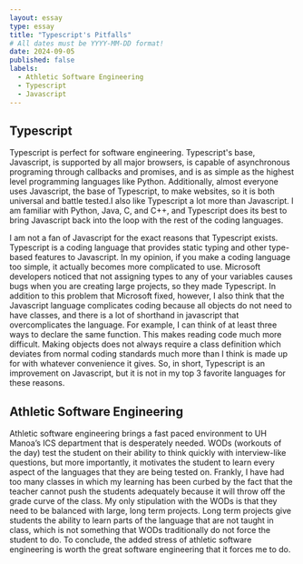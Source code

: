 ```yaml
---
layout: essay
type: essay
title: "Typescript's Pitfalls"
# All dates must be YYYY-MM-DD format!
date: 2024-09-05
published: false
labels:
  - Athletic Software Engineering
  - Typescript
  - Javascript
---
```

## Typescript

Typescript is perfect for software engineering. Typescript's base, Javascript, is supported by all major browsers, is capable of asynchronous programing through callbacks and promises, and is as simple as the highest level programming languages like Python. Additionally, almost everyone uses Javascript, the base of Typescript, to make websites, so it is both universal and battle tested.I also like Typescript a lot more than Javascript. I am familiar with Python, Java, C, and C++, and Typescript does its best to bring Javascript back into the loop with the rest of the coding languages. 

I am not a fan of Javascript for the exact reasons that Typescript exists. Typescript is a coding language that provides static typing and other type-based features to Javascript. In my opinion, if you make a coding language too simple, it actually becomes more complicated to use. Microsoft developers noticed that not assigning types to any of your variables causes bugs when you are creating large projects, so they made Typescript. In addition to this problem that Microsoft fixed, however, I also think that the Javascript language complicates coding because all objects do not need to have classes, and there is a lot of shorthand in javascript that overcomplicates the language. For example, I can think of at least three ways to declare the same function. This makes reading code much more difficult. Making objects does not always require a class definition which deviates from normal coding standards much more than I think is made up for with whatever convenience it gives. So, in short, Typescript is an improvement on Javascript, but it is not in my top 3 favorite languages for these reasons.

## Athletic Software Engineering

Athletic software engineering brings a fast paced environment to UH Manoa’s ICS department that is desperately needed. WODs (workouts of the day) test the student on their ability to think quickly with interview-like questions, but more importantly, it motivates the student to learn every aspect of the languages that they are being tested on. Frankly, I have had too many classes in which my learning has been curbed by the fact that the teacher cannot push the students adequately because it will throw off the grade curve of the class. My only stipulation with the WODs is that they need to be balanced with large, long term projects. Long term projects give students the ability to learn parts of the language that are not taught in class, which is not something that WODs traditionally do not force the student to do. To conclude, the added stress of athletic software engineering is worth the great software engineering that it forces me to do. 
